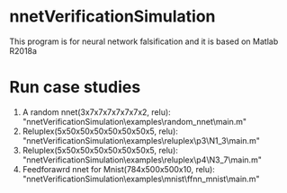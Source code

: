 # nnetVerificationSimulation
This program is for neural network falsification and it is based on Matlab R2018a  

# Run case studies 
1. A random nnet(3x7x7x7x7x7x7x2, relu): "nnetVerificationSimulation\examples\random_nnet\main.m"
2. Reluplex(5x50x50x50x50x50x50x5, relu): "nnetVerificationSimulation\examples\reluplex\p3\N1_3\main.m"
3. Reluplex(5x50x50x50x50x50x50x5, relu): "nnetVerificationSimulation\examples\reluplex\p4\N3_7\main.m"
4. Feedforawrd nnet for Mnist(784x500x500x10, relu): "nnetVerificationSimulation\examples\mnist\ffnn_mnist\main.m"
